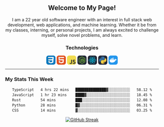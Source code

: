 <section align=center><h1>Welcome to My Page!</h1>
  <p>I am a 22 year old software engineer with an interest in full stack web development, web applications, and machine learning. Whether it be from my classes, interning, or personal projects, I am always excited to challenge myself, solve novel problems, and learn.</p></section>

<section align=center >
  <h3 align=center>Technologies</h3>
  <img align=center display=inline-block width=30px src = "images/CSS.svg">
  <img align=center display=inline-block width=30px src = "images/HTML.svg">
  <img align=center display=inline-block width=30px src = "images/JavaScript.svg">
    <img align=center display=inline-block width=30px src = "images/NodeJS-Dark.svg">
    <img align=center display=inline-block width=30px src = "images/React-Dark.svg">
    <img align=center display=inline-block width=30px src = "images/Python-Dark.svg">
  <img align=center display=inline-block width=30px src = "images/Docker.svg">
  

</section><hr>
<h3 align=left>My Stats This Week</h3>

<section align=center>
  
<!--START_SECTION:waka-->

```txt
TypeScript   4 hrs 22 mins   ██████████████▓░░░░░░░░░░   58.12 %
JavaScript   1 hr 23 mins    ████▓░░░░░░░░░░░░░░░░░░░░   18.45 %
Rust         54 mins         ███░░░░░░░░░░░░░░░░░░░░░░   12.08 %
Python       28 mins         █▓░░░░░░░░░░░░░░░░░░░░░░░   06.31 %
CSS          14 mins         ▓░░░░░░░░░░░░░░░░░░░░░░░░   03.25 %
```

<!--END_SECTION:waka-->

</section>

<section align=center>
  
[![GitHub Streak](https://streak-stats.demolab.com?user=AliArgonaut&theme=gruvbox-duo)](https://git.io/streak-stats)

</section>
